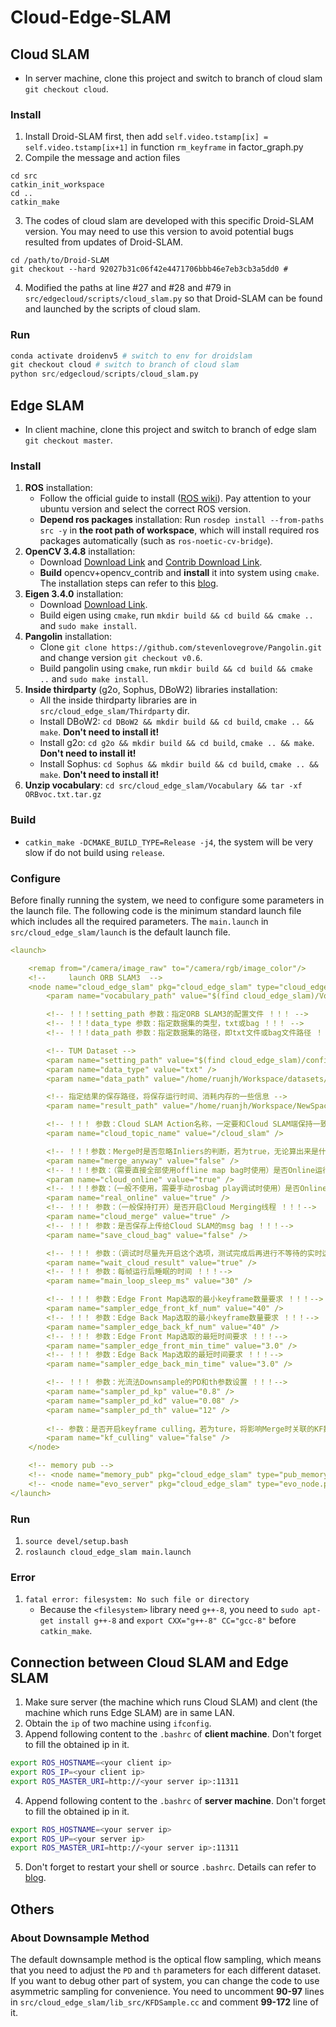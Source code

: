 # Cloud-Edge-SLAM
## Cloud SLAM
- In server machine, clone this project and switch to branch of cloud slam `git checkout cloud`.
### Install
1. Install Droid-SLAM first, then add `self.video.tstamp[ix] = self.video.tstamp[ix+1]` in function `rm_keyframe` in factor_graph.py
2. Compile the message and action files
```
cd src
catkin_init_workspace
cd ..
catkin_make
```
3. The codes of cloud slam are developed with this specific Droid-SLAM version. You may need to use this version to avoid potential bugs resulted from updates of Droid-SLAM.
```
cd /path/to/Droid-SLAM
git checkout --hard 92027b31c06f42e4471706bbb46e7eb3cb3a5dd0 # 
```
4. Modified the paths at line #27 and #28 and #79 in `src/edgecloud/scripts/cloud_slam.py`  so that Droid-SLAM can be found and launched by the scripts of cloud slam.

### Run
```python
conda activate droidenv5 # switch to env for droidslam
git checkout cloud # switch to branch of cloud slam
python src/edgecloud/scripts/cloud_slam.py
```

## Edge SLAM
- In client machine, clone this project and switch to branch of edge slam `git checkout master`.
### Install
1. **ROS** installation: 
	- Follow the official guide to install ([ROS wiki](http://wiki.ros.org/noetic/Installation/Ubuntu)). Pay attention to your ubuntu version and select the correct ROS version.
	- **Depend ros packages** installation: Run `rosdep install --from-paths src -y` in **the root path of workspace**, which will install required ros packages automatically (such as `ros-noetic-cv-bridge`).
2. **OpenCV 3.4.8** installation:
	- Download [Download Link](https://github.com/opencv/opencv/archive/3.4.8.zip) and [Contrib Download Link](https://github.com/opencv/opencv_contrib/archive/refs/tags/3.4.8.zip).
	- **Build** opencv+opencv_contrib and **install** it into system using `cmake`. The installation steps can refer to this [blog](https://blog.csdn.net/Flag_ing/article/details/109508374).
3. **Eigen 3.4.0** installation: 
	- Download [Download Link](https://gitlab.com/libeigen/eigen/-/archive/3.4.0/eigen-3.4.0.zip).
	- Build eigen using `cmake`, run `mkdir build && cd build && cmake ..` and `sudo make install`.
4. **Pangolin** installation:
	- Clone `git clone https://github.com/stevenlovegrove/Pangolin.git` and change version `git checkout v0.6`.
	- Build pangolin using `cmake`, run `mkdir build && cd build && cmake ..` and `sudo make install`.
5. **Inside thirdparty** (g2o, Sophus, DBoW2) libraries installation: 
	- All the inside thirdparty libraries are in `src/cloud_edge_slam/Thirdparty` dir.
	- Install DBoW2: `cd DBoW2 && mkdir build && cd build`, `cmake .. && make`. **Don't need to install it!**
	- Install g2o: `cd g2o && mkdir build && cd build`, `cmake .. && make`. **Don't need to install it!**
	- Install Sophus: `cd Sophus && mkdir build && cd build`, `cmake .. && make`. **Don't need to install it!**
6. **Unzip vocabulary**: `cd src/cloud_edge_slam/Vocabulary && tar -xf ORBvoc.txt.tar.gz`

### Build
- `catkin_make -DCMAKE_BUILD_TYPE=Release -j4`, the system will be very slow if do not build using `release`.

### Configure
Before finally running the system, we need to configure some parameters in the launch file. 
The following code is the minimum standard launch file which includes all the required parameters. The  `main.launch` in `src/cloud_edge_slam/launch` is the default launch file.
```yaml
<launch>

    <remap from="/camera/image_raw" to="/camera/rgb/image_color"/>
    <!--     launch ORB SLAM3  -->
    <node name="cloud_edge_slam" pkg="cloud_edge_slam" type="cloud_edge_slam_node" required="true" > 
        <param name="vocabulary_path" value="$(find cloud_edge_slam)/Vocabulary/ORBvoc.txt" />

        <!-- ！！！setting_path 参数：指定ORB SLAM3的配置文件 ！！！ -->
        <!-- ！！！data_type 参数：指定数据集的类型，txt或bag ！！！ -->
        <!-- ！！！data_path 参数：指定数据集的路径，即txt文件或bag文件路径 ！！！ -->

        <!-- TUM Dataset -->
        <param name="setting_path" value="$(find cloud_edge_slam)/config/TUM1.yaml" />
        <param name="data_type" value="txt" />
        <param name="data_path" value="/home/ruanjh/Workspace/datasets/slam-tum/rgbd_dataset_freiburg3_long_office_household/rgb.txt" />

        <!-- 指定结果的保存路径，将保存运行时间、消耗内存的一些信息 -->
        <param name="result_path" value="/home/ruanjh/Workspace/NewSpace/Cloud-Edge-SLAM/src/cloud_edge_slam/results" />

        <!-- ！！！ 参数：Cloud SLAM Action名称，一定要和Cloud SLAM端保持一致 ！！！ -->
        <param name="cloud_topic_name" value="/cloud_slam" />

        <!-- ！！！参数：Merge时是否忽略Inliers的判断，若为true，无论算出来是什么情况都合并 ！！！ -->
        <param name="merge_anyway" value="false" />
        <!-- ！！！参数：（需要直接全部使用offline map bag时使用）是否Online运行，若为true，将等待一个Offline的包含所有map的msg后运行 ！！！ -->
        <param name="cloud_online" value="true" />
        <!-- ！！！参数：（一般不使用，需要手动rosbag play调试时使用）是否Online运行，若为true，将必须等待Cloud SLAM的Action连接成功后才初始化 ！！！ -->
        <param name="real_online" value="true" />
        <!-- ！！！ 参数：（一般保持打开）是否开启Cloud Merging线程 ！！！-->
        <param name="cloud_merge" value="true" />
        <!-- ！！！ 参数：是否保存上传给Cloud SLAM的msg bag ！！！-->
        <param name="save_cloud_bag" value="false" />

        <!-- ！！！ 参数：（调试时尽量先开启这个选项，测试完成后再进行不等待的实时运行）是否等待Cloud SLAM的结果并Merge完成后再继续运行，若为true，将必须等待Cloud SLAM的Action连接成功后才初始化 ！！！-->
        <param name="wait_cloud_result" value="true" />
        <!-- ！！！ 参数：每帧运行后睡眠的时间 ！！！-->
        <param name="main_loop_sleep_ms" value="30" />

        <!-- ！！！ 参数：Edge Front Map选取的最小keyframe数量要求 ！！！-->
        <param name="sampler_edge_front_kf_num" value="40" />
        <!-- ！！！ 参数：Edge Back Map选取的最小keyframe数量要求 ！！！-->
        <param name="sampler_edge_back_kf_num" value="40" />
        <!-- ！！！ 参数：Edge Front Map选取的最短时间要求 ！！！-->
        <param name="sampler_edge_front_min_time" value="3.0" />
        <!-- ！！！ 参数：Edge Back Map选取的最短时间要求 ！！！-->
        <param name="sampler_edge_back_min_time" value="3.0" />

        <!-- ！！！ 参数：光流法Downsample的PD和th参数设置 ！！！-->
        <param name="sampler_pd_kp" value="0.8" />
        <param name="sampler_pd_kd" value="0.08" />
        <param name="sampler_pd_th" value="12" />
        
        <!-- 参数：是否开启keyframe culling，若为ture，将影响Merge时关联的KF数量，效果不好 -->
        <param name="kf_culling" value="false" />
    </node>

    <!-- memory pub -->
    <!-- <node name="memory_pub" pkg="cloud_edge_slam" type="pub_memory.py" required="true" />  -->
    <!-- <node name="evo_server" pkg="cloud_edge_slam" type="evo_node.py" required="true" />  -->
</launch>
```

### Run
1. `source devel/setup.bash`
2. `roslaunch cloud_edge_slam main.launch`

### Error
1. `fatal error: filesystem: No such file or directory`
	- Because the `<filesystem>` library need `g++-8`, you need to `sudo apt-get install g++-8` and `export CXX="g++-8" CC="gcc-8"` before `catkin_make`.

## Connection between Cloud SLAM and Edge SLAM
1. Make sure server (the machine which runs Cloud SLAM) and clent (the machine which runs Edge SLAM) are in same LAN.
2. Obtain the `ip` of two machine using `ifconfig`.
3. Append following content to the `.bashrc` of **client machine**. Don't forget to fill the obtained ip in it.
```bash
export ROS_HOSTNAME=<your client ip>
export ROS_IP=<your client ip>
export ROS_MASTER_URI=http://<your server ip>:11311
```
4. Append following content to the `.bashrc` of **server machine**. Don't forget to fill the obtained ip in it.
```bash
export ROS_HOSTNAME=<your server ip>
export ROS_UP=<your server ip>
export ROS_MASTER_URI=http://<your server ip>:11311
```
5. Don't forget to restart your shell or source `.bashrc`.
Details can refer to [blog](https://blog.csdn.net/tianb03/article/details/110679579).

## Others
### About Downsample Method
The default downsample method is the optical flow sampling, which means that you need to adjust the `PD` and `th` parameters for each different dataset.
If you want to debug other part of system, you can change the code to use asymmetric sampling for convenience. You need to uncomment **90-97** lines in `src/cloud_edge_slam/lib_src/KFDSample.cc` and comment **99-172** line of it.
